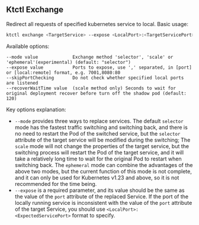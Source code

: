 Ktctl Exchange
---

Redirect all requests of specified kubernetes service to local. Basic usage:

```bash
ktctl exchange <TargetService> --expose <LocalPort>:<TargetServicePort>
```

Available options:

```
--mode value             Exchange method 'selector', 'scale' or 'ephemeral'(experimental) (default: "selector")
--expose value           Ports to expose, use ',' separated, in [port] or [local:remote] format, e.g. 7001,8080:80
--skipPortChecking       Do not check whether specified local ports are listened
--recoverWaitTime value  (scale method only) Seconds to wait for original deployment recover before turn off the shadow pod (default: 120)
```

Key options explanation:

- `--mode` provides three ways to replace services.
  The default `selector` mode has the fastest traffic switching and switching back, and there is no need to restart the Pod of the switched service, but the `selector` attribute of the target service will be modified during the switching;
  The `scale` mode will not change the properties of the target service, but the switching process will restart the Pod of the target service, and it will take a relatively long time to wait for the original Pod to restart when switching back.
  The `ephemeral` mode can combine the advantages of the above two modes, but the current function of this mode is not complete, and it can only be used for Kubernetes v1.23 and above, so it is not recommended for the time being.
- `--expose` is a required parameter, and its value should be the same as the value of the `port` attribute of the replaced Service. If the port of the locally running service is inconsistent with the value of the `port` attribute of the target Service, you should use `<LocalPort>:<ExpectedServicePort>` format to specify.

